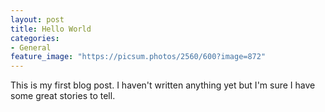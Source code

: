 ```yaml
---
layout: post
title: Hello World
categories:
- General
feature_image: "https://picsum.photos/2560/600?image=872"
---
```


This is my first blog post. I haven't written anything yet but I'm sure I have some great stories to tell.